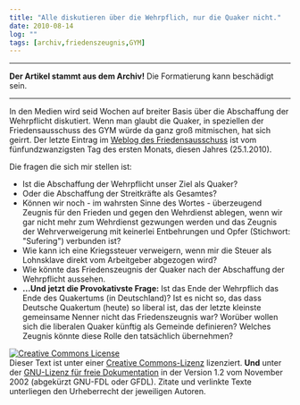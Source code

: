 ```yaml
---
title: "Alle diskutieren über die Wehrpflich, nur die Quaker nicht."
date: 2010-08-14
log: ""
tags: [archiv,friedenszeugnis,GYM]
---
```

<hr><b>Der Artikel stammt aus dem Archiv!</b> Die Formatierung kann beschädigt sein.<hr>

In den Medien wird seid Wochen auf breiter Basis über die Abschaffung der Wehrpflicht diskutiert. Wenn man glaubt die Quaker, in speziellen der Friedensausschuss des GYM würde da ganz groß mitmischen, hat sich geirrt. Der letzte Eintrag im <a href="http://friedenszeugnis.twoday.net">Weblog des Friedensausschuss</a> ist vom  fünfundzwanzigsten Tag des ersten Monats, diesen Jahres (25.1.2010). 

Die fragen die sich mir stellen ist:
<ul>
<li>Ist die Abschaffung der Wehrpflicht unser Ziel als Quaker?</li>
<li>Oder die Abschaffung der Streitkräfte als Gesamtes?</li>
<li>Können wir noch  - im wahrsten Sinne des Wortes - überzeugend Zeugnis für den Frieden und gegen den Wehrdienst ablegen, wenn wir gar nicht mehr zum Wehrdienst gezwungen werden und das Zeugnis der Wehrverweigerung mit keinerlei Entbehrungen und Opfer (Stichwort: "Sufering") verbunden ist?</li>
<li>Wie kann ich eine Kriegssteuer verweigern, wenn mir die Steuer als Lohnsklave direkt vom Arbeitgeber abgezogen wird?</li>
<li>Wie könnte das Friedenszeugnis der Quaker nach der Abschaffung der Wehrpflicht aussehen.</li>
<li><b>...Und jetzt die Provokativste Frage:</b> Ist das Ende der Wehrpflich das Ende des Quakertums (in Deutschland)? Ist es nicht so, das dass Deutsche Quakertum (heute) so liberal ist, das der letzte kleinste gemeinsame Nenner nicht das Friedenszeugnis war? Worüber wollen sich die liberalen Quaker künftig als Gemeinde definieren? Welches Zeugnis könnte diese Rolle den tatsächlich übernehmen?</li>
</ul>




<a rel="license" href="http://creativecommons.org/licenses/by-sa/3.0/de/"><img alt="Creative Commons License" style="border-width: 0pt;" src="http://i.creativecommons.org/l/by-sa/3.0/de/88x31.png" /></a><br />
Dieser <span xmlns:dc="http://purl.org/dc/elements/1.1/" href="http://purl.org/dc/dcmitype/Text" rel="dc:type">Text</span> ist unter einer <a rel="license" href="http://creativecommons.org/licenses/by-sa/3.0/de/">Creative Commons-Lizenz</a> lizenziert. <b>Und</b> unter der <a href="http://de.wikipedia.org/wiki/GFDL">GNU-Lizenz f&uuml;r freie Dokumentation</a> in der Version 1.2 vom November 2002 (abgek&uuml;rzt GNU-FDL oder GFDL). Zitate und verlinkte Texte unterliegen den Urheberrecht der jeweiligen Autoren.
 
